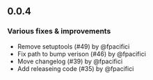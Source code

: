 ## 0.0.4

### Various fixes & improvements

- Remove setuptools (#49) by @fpacifici
- Fix path to bump verison (#46) by @fpacifici
- Move changelog (#39) by @fpacifici
- Add releaseing code (#35) by @fpacifici

